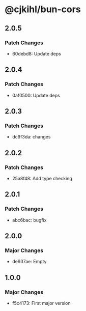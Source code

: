 # @cjkihl/bun-cors

## 2.0.5

### Patch Changes

- 60debd8: Update deps

## 2.0.4

### Patch Changes

- 0af0500: Update deps

## 2.0.3

### Patch Changes

- dc9f3da: changes

## 2.0.2

### Patch Changes

- 25a8f48: Add type checking

## 2.0.1

### Patch Changes

- abc6bac: bugfix

## 2.0.0

### Major Changes

- de937ae: Empty

## 1.0.0

### Major Changes

- f5c4173: First major version
